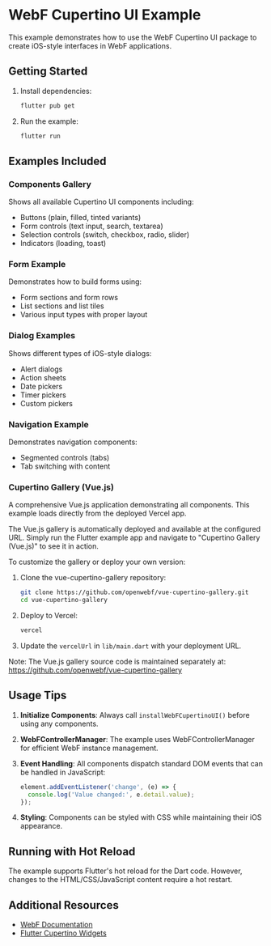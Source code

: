 # WebF Cupertino UI Example

This example demonstrates how to use the WebF Cupertino UI package to create iOS-style interfaces in WebF applications.

## Getting Started

1. Install dependencies:
   ```bash
   flutter pub get
   ```

2. Run the example:
   ```bash
   flutter run
   ```

## Examples Included

### Components Gallery
Shows all available Cupertino UI components including:
- Buttons (plain, filled, tinted variants)
- Form controls (text input, search, textarea)
- Selection controls (switch, checkbox, radio, slider)
- Indicators (loading, toast)

### Form Example
Demonstrates how to build forms using:
- Form sections and form rows
- List sections and list tiles
- Various input types with proper layout

### Dialog Examples
Shows different types of iOS-style dialogs:
- Alert dialogs
- Action sheets
- Date pickers
- Timer pickers
- Custom pickers

### Navigation Example
Demonstrates navigation components:
- Segmented controls (tabs)
- Tab switching with content

### Cupertino Gallery (Vue.js)
A comprehensive Vue.js application demonstrating all components. This example loads directly from the deployed Vercel app.

The Vue.js gallery is automatically deployed and available at the configured URL. Simply run the Flutter example app and navigate to "Cupertino Gallery (Vue.js)" to see it in action.

To customize the gallery or deploy your own version:

1. Clone the vue-cupertino-gallery repository:
   ```bash
   git clone https://github.com/openwebf/vue-cupertino-gallery.git
   cd vue-cupertino-gallery
   ```

2. Deploy to Vercel:
   ```bash
   vercel
   ```

3. Update the `vercelUrl` in `lib/main.dart` with your deployment URL.

Note: The Vue.js gallery source code is maintained separately at: https://github.com/openwebf/vue-cupertino-gallery

## Usage Tips

1. **Initialize Components**: Always call `installWebFCupertinoUI()` before using any components.

2. **WebFControllerManager**: The example uses WebFControllerManager for efficient WebF instance management.

3. **Event Handling**: All components dispatch standard DOM events that can be handled in JavaScript:
   ```javascript
   element.addEventListener('change', (e) => {
     console.log('Value changed:', e.detail.value);
   });
   ```

4. **Styling**: Components can be styled with CSS while maintaining their iOS appearance.

## Running with Hot Reload

The example supports Flutter's hot reload for the Dart code. However, changes to the HTML/CSS/JavaScript content require a hot restart.

## Additional Resources

- [WebF Documentation](https://github.com/openwebf/webf)
- [Flutter Cupertino Widgets](https://api.flutter.dev/flutter/cupertino/cupertino-library.html)